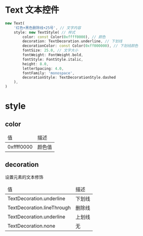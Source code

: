 # Text 文本控件

```dart
new Text(
	'红色+黑色删除线+25号', // 文字内容
	style: new TextStyle( // 样式
		color: const Color(0xffff0000), // 颜色
		decoration: TextDecoration.underline, // 下划线
		decorationColor: const Color(0xff000000), // 下划线颜色
		fontSize: 25.0, // 文字大小
		fontWeight: FontWeight.bold,
		fontStyle: FontStyle.italic,
		height: 8.0,
		letterSpacing: 4.0,
		fontFamily: 'monospace',
		decorationStyle: TextDecorationStyle.dashed
	),
)
```
# style

## color
<table>
  <thead>
    <tr>
      <td>值</td>
      <td>描述</td>
    </tr>
  </thead>
  <tbody>
  	<tr>
  		<td>0xffff0000</td>
  		<td>颜色值</td>
  	</tr>
  </tbody>
</table>


## decoration
设置元素的文本修饰

<table>
  <thead>
    <tr>
      <td>值</td>
      <td>描述</td>
    </tr>
  </thead>
  <tbody>
  	<tr>
  		<td>TextDecoration.underline</td>
  		<td>下划线</td>
  	</tr>
  	<tr>
  		<td>TextDecoration.lineThrough</td>
  		<td>删除线</td>
  	</tr>
  	<tr>
  		<td>TextDecoration.underline</td>
  		<td>上划线</td>
  	</tr>
  	<tr>
  		<td>TextDecoration.none</td>
  		<td>无</td>
  	</tr>
  </tbody>
</table>
